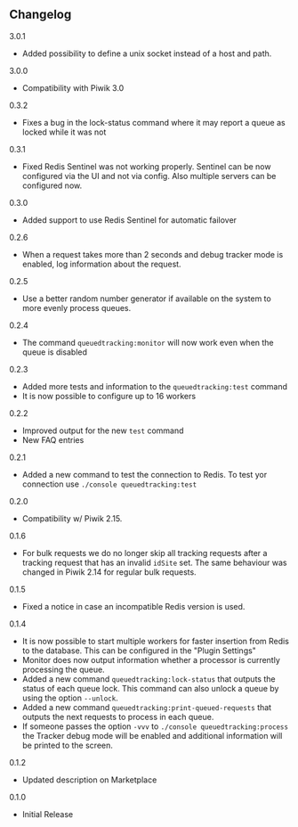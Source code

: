 ## Changelog

3.0.1

- Added possibility to define a unix socket instead of a host and path.

3.0.0

- Compatibility with Piwik 3.0

0.3.2

- Fixes a bug in the lock-status command where it may report a queue as locked while it was not

0.3.1

- Fixed Redis Sentinel was not working properly. Sentinel can be now configured via the UI and not via config. Also
  multiple servers can be configured now.

0.3.0

- Added support to use Redis Sentinel for automatic failover

0.2.6

- When a request takes more than 2 seconds and debug tracker mode is enabled, log information about the request.

0.2.5

- Use a better random number generator if available on the system to more evenly process queues.

0.2.4

- The command `queuedtracking:monitor` will now work even when the queue is disabled

0.2.3

- Added more tests and information to the `queuedtracking:test` command
- It is now possible to configure up to 16 workers

0.2.2

- Improved output for the new `test` command
- New FAQ entries

0.2.1

- Added a new command to test the connection to Redis. To test yor connection use `./console queuedtracking:test`

0.2.0

- Compatibility w/ Piwik 2.15.

0.1.6
 
- For bulk requests we do no longer skip all tracking requests after a tracking request that has an invalid `idSite` set. The same behaviour was changed in Piwik 2.14 for regular bulk requests.

0.1.5

- Fixed a notice in case an incompatible Redis version is used.

0.1.4

- It is now possible to start multiple workers for faster insertion from Redis to the database. This can be configured in the "Plugin Settings"
- Monitor does now output information whether a processor is currently processing the queue.
- Added a new command `queuedtracking:lock-status` that outputs the status of each queue lock. This command can also unlock a queue by using the option `--unlock`.
- Added a new command `queuedtracking:print-queued-requests` that outputs the next requests to process in each queue.
- If someone passes the option `-vvv` to `./console queuedtracking:process` the Tracker debug mode will be enabled and additional information will be printed to the screen.

0.1.2

- Updated description on Marketplace

0.1.0

- Initial Release
